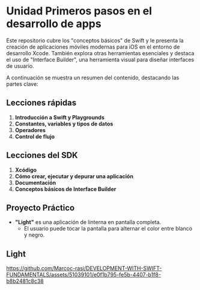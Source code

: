 # Unidad Primeros pasos en el desarrollo de apps

Este repositorio cubre los "conceptos básicos" de Swift y le presenta la creación de aplicaciones móviles modernas para iOS en el entorno de desarrollo Xcode. También explora otras herramientas esenciales y destaca el uso de "Interface Builder", una herramienta visual para diseñar interfaces de usuario.

A continuación se muestra un resumen del contenido, destacando las partes clave:

## Lecciones rápidas
1. **Introducción a Swift y Playgrounds**
2. **Constantes, variables y tipos de datos**
3. **Operadores**
4. **Control de flujo**

## Lecciones del SDK
1. **Xcódigo**
2. **Cómo crear, ejecutar y depurar una aplicación**
3. **Documentación**
4. **Conceptos básicos de Interface Builder**

## Proyecto Práctico
- **"Light"** es una aplicación de linterna en pantalla completa.
   - El usuario puede tocar la pantalla para alternar el color entre blanco y negro.

## Light

https://github.com/Marcoc-rasi/DEVELOPMENT-WITH-SWIFT-FUNDAMENTALS/assets/51039101/e0f1b795-fe5b-4407-b1f8-b8b2481c8c38
